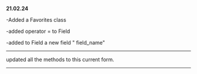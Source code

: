 **21.02.24**


-Added a Favorites class

-added operator = to Field 

-added to Field a new field " field_name"

----
updated all the methods to this current form.

----
